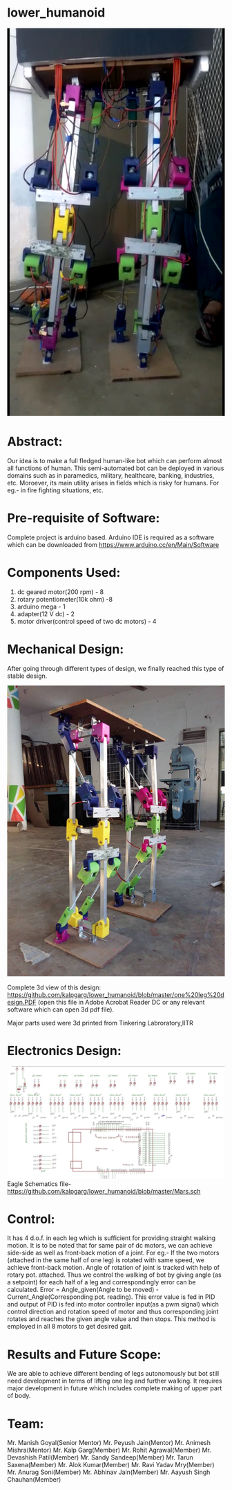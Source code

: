  # lower_humanoid
                                                         
![alt text](/humanoid-image-2.png)

# Abstract:
Our idea is to make a full fledged human-like bot which can perform almost all functions of human. This semi-automated bot can be deployed in various domains such as in paramedics, military, healthcare, banking, industries, etc. Moroever, its main utility arises in fields which is risky for humans. For eg.- in fire fighting situations, etc.

# Pre-requisite of Software:
Complete project is arduino based. Arduino IDE is required as a software which can be downloaded from https://www.arduino.cc/en/Main/Software

# Components Used:
1. dc geared motor(200 rpm) - 8
2. rotary potentiometer(10k ohm) -8
3. arduino mega - 1
4. adapter(12 V dc) - 2
5. motor driver(control speed of two dc motors) - 4

# Mechanical Design:
 After going through different types of design, we finally reached this type of stable design.
 
 ![alt text](https://github.com/kalpgarg/lower_humanoid/blob/master/humanoid-mech-image1.jpg)
 
 Complete 3d view of this design: https://github.com/kalpgarg/lower_humanoid/blob/master/one%20leg%20design.PDF (open this file in Adobe Acrobat Reader DC or any relevant software which can open 3d pdf file).
 
 Major parts used were 3d printed from Tinkering Labroratory,IITR
 
 # Electronics Design: 
![alt text](https://github.com/kalpgarg/lower_humanoid/blob/master/schematic%20-humanoid.JPG)
Eagle Schematics file- https://github.com/kalpgarg/lower_humanoid/blob/master/Mars.sch

# Control:
It has 4 d.o.f. in each leg which is sufficient for providing straight walking motion. It is to be noted that for same pair of dc motors, we can achieve side-side as well as front-back motion of a joint. For eg.- If the two motors (attached in the same half of one leg) is rotated with same speed, we achieve front-back motion.
Angle of rotation of joint is tracked with help of rotary pot. attached.
Thus we control the walking of bot by giving angle (as a setpoint) for each half of a leg and correspondingly error can be calculated. 
Error = Angle_given(Angle to be moved) - Current_Angle(Corresponding pot. reading).
This error value is fed in PID and output of PID is fed into motor controller input(as a pwm signal) which control direction and rotation speed of motor and thus corresponding joint rotates and reaches the given angle value and then stops.
This method is employed in all 8 motors to get desired gait.

# Results and Future Scope:
We are able to achieve different bending of legs autonomously but bot still need development in terms of lifting one leg and further walking. It requires major development in future which includes complete making of upper part of body.

# Team:
Mr. Manish Goyal(Senior Mentor)
Mr. Peyush Jain(Mentor)
Mr. Animesh Mishra(Mentor)
Mr. Kalp Garg(Member)
Mr. Rohit Agrawal(Member)
Mr. Devashish Patil(Member)
Mr. Sandy Sandeep(Member)
Mr. Tarun Saxena(Member)
Mr. Alok Kumar(Member)
Mr. Ravi Yadav Mry(Member)
Mr. Anurag Soni(Member)
Mr. Abhinav Jain(Member)
Mr. Aayush Singh Chauhan(Member)
